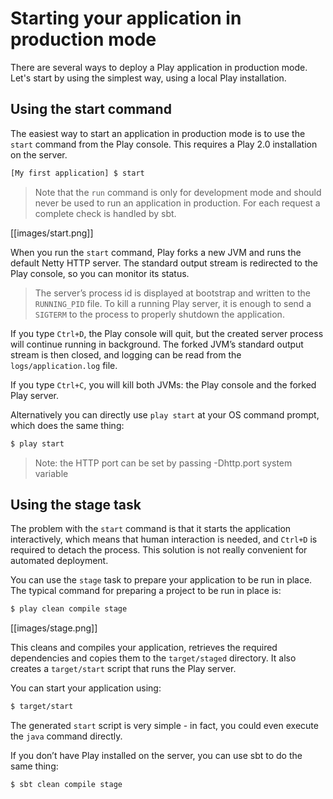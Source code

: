# Starting your application in production mode

There are several ways to deploy a Play application in production mode. Let's start by using the simplest way, using a local Play installation.

## Using the start command

The easiest way to start an application in production mode is to use the `start` command from the Play console. This requires a Play 2.0 installation on the server.

```bash
[My first application] $ start
```

> Note that the `run` command is only for development mode and should never be used to run an application in production. For each request a complete check is handled by sbt.

[[images/start.png]]

When you run the `start` command, Play forks a new JVM and runs the default Netty HTTP server. The standard output stream is redirected to the Play console, so you can monitor its status.

> The server’s process id is displayed at bootstrap and written to the `RUNNING_PID` file. To kill a running Play server, it is enough to send a `SIGTERM` to the process to properly shutdown the application.

If you type `Ctrl+D`, the Play console will quit, but the created server process will continue running in background. The forked JVM’s standard output stream is then closed, and logging can be read from the `logs/application.log` file.

If you type `Ctrl+C`, you will kill both JVMs: the Play console and the forked Play server. 

Alternatively you can directly use `play start` at your OS command prompt, which does the same thing:

```bash
$ play start
```

> Note: the HTTP port can be set by passing -Dhttp.port system variable

## Using the stage task

The problem with the `start` command is that it starts the application interactively, which means that human interaction is needed, and `Ctrl+D` is required to detach the process. This solution is not really convenient for automated deployment.

You can use the `stage` task to prepare your application to be run in place. The typical command for preparing a project to be run in place is:

```bash
$ play clean compile stage
```

[[images/stage.png]]

This cleans and compiles your application, retrieves the required dependencies and copies them to the `target/staged` directory. It also creates a `target/start` script that runs the Play server.

You can start your application using:

```bash
$ target/start
```

The generated `start` script is very simple - in fact, you could even execute the `java` command directly.

If you don’t have Play installed on the server, you can use sbt to do the same thing:

```bash
$ sbt clean compile stage
```